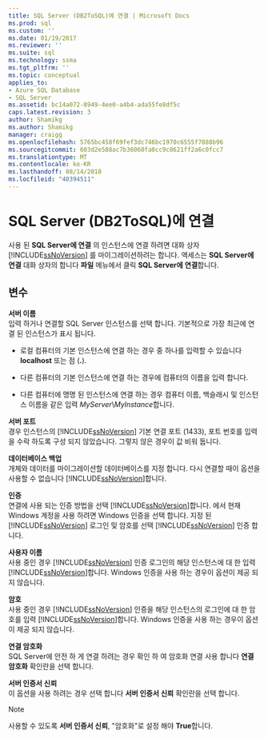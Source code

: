 ```yaml
---
title: SQL Server (DB2ToSQL)에 연결 | Microsoft Docs
ms.prod: sql
ms.custom: ''
ms.date: 01/19/2017
ms.reviewer: ''
ms.suite: sql
ms.technology: ssma
ms.tgt_pltfrm: ''
ms.topic: conceptual
applies_to:
- Azure SQL Database
- SQL Server
ms.assetid: bc14a072-8949-4ee0-a4b4-ada55fe8df5c
caps.latest.revision: 3
author: Shamikg
ms.author: Shamikg
manager: craigg
ms.openlocfilehash: 5765bc458f69fef3dc746bc1970c6555f7888b96
ms.sourcegitcommit: 603d2e588ac7b36060fa0cc9c8621ff2a6c0fcc7
ms.translationtype: MT
ms.contentlocale: ko-KR
ms.lasthandoff: 08/14/2018
ms.locfileid: "40394511"
---
```

# <a name="connect-to-sql-server-db2tosql"></a>SQL Server (DB2ToSQL)에 연결
사용 된 **SQL Server에 연결** 의 인스턴스에 연결 하려면 대화 상자 [!INCLUDE[ssNoVersion](../../includes/ssnoversion-md.md)] 를 마이그레이션하려는 합니다. 액세스는 **SQL Server에 연결** 대화 상자의 합니다 **파일** 메뉴에서 클릭 **SQL Server에 연결**합니다.  
  
## <a name="options"></a>변수  
**서버 이름**  
입력 하거나 연결할 SQL Server 인스턴스를 선택 합니다. 기본적으로 가장 최근에 연결 된 인스턴스가 표시 됩니다.  
  
-   로컬 컴퓨터의 기본 인스턴스에 연결 하는 경우 중 하나를 입력할 수 있습니다 **localhost** 또는 점 (**.**).  
  
-   다른 컴퓨터의 기본 인스턴스에 연결 하는 경우에 컴퓨터의 이름을 입력 합니다.  
  
-   다른 컴퓨터에 명명 된 인스턴스에 연결 하는 경우 컴퓨터 이름, 백슬래시 및 인스턴스 이름을 같은 입력 *MyServer*\\*MyInstance*합니다.  
  
**서버 포트**  
경우 인스턴스의 [!INCLUDE[ssNoVersion](../../includes/ssnoversion-md.md)] 기본 연결 포트 (1433), 포트 번호를 입력을 수락 하도록 구성 되지 않았습니다. 그렇지 않은 경우이 값 비워 둡니다.  
  
**데이터베이스 백업**  
개체와 데이터를 마이그레이션할 데이터베이스를 지정 합니다. 다시 연결할 때이 옵션을 사용할 수 없습니다 [!INCLUDE[ssNoVersion](../../includes/ssnoversion-md.md)]합니다.  
  
**인증**  
연결에 사용 되는 인증 방법을 선택 [!INCLUDE[ssNoVersion](../../includes/ssnoversion-md.md)]합니다. 에서 현재 Windows 계정을 사용 하려면 Windows 인증을 선택 합니다. 지정 된 [!INCLUDE[ssNoVersion](../../includes/ssnoversion-md.md)] 로그인 및 암호를 선택 [!INCLUDE[ssNoVersion](../../includes/ssnoversion-md.md)] 인증 합니다.  
  
**사용자 이름**  
사용 중인 경우 [!INCLUDE[ssNoVersion](../../includes/ssnoversion-md.md)] 인증 로그인의 해당 인스턴스에 대 한 입력 [!INCLUDE[ssNoVersion](../../includes/ssnoversion-md.md)]합니다. Windows 인증을 사용 하는 경우이 옵션이 제공 되지 않습니다.  
  
**암호**  
사용 중인 경우 [!INCLUDE[ssNoVersion](../../includes/ssnoversion-md.md)] 인증을 해당 인스턴스의 로그인에 대 한 암호를 입력 [!INCLUDE[ssNoVersion](../../includes/ssnoversion-md.md)]합니다. Windows 인증을 사용 하는 경우이 옵션이 제공 되지 않습니다.  
  
**연결 암호화**  
SQL Server에 안전 하 게 연결 하려는 경우 확인 하 여 암호화 연결 사용 합니다 **연결 암호화** 확인란을 선택 합니다.  
  
**서버 인증서 신뢰**  
이 옵션을 사용 하려는 경우 선택 합니다 **서버 인증서 신뢰** 확인란을 선택 합니다.  
  
> [!NOTE]  
> 사용할 수 있도록 **서버 인증서 신뢰**, "암호화"로 설정 해야 **True**합니다.  
  
